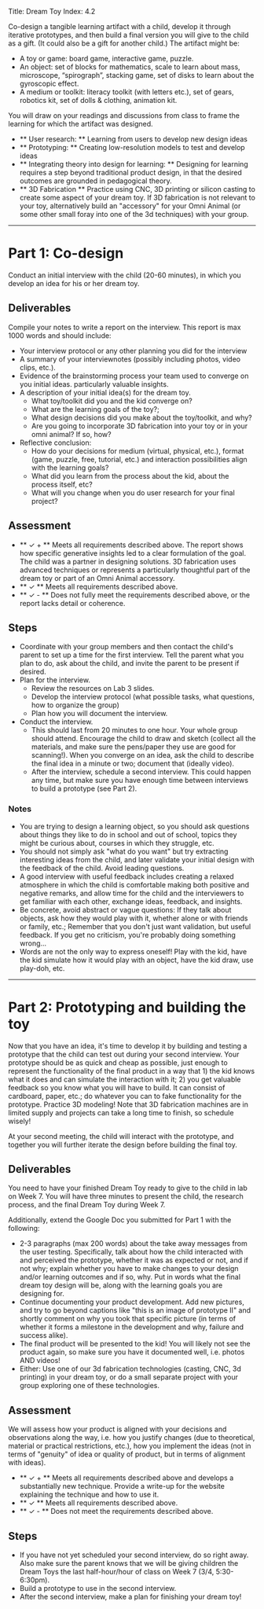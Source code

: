 Title: Dream Toy
Index: 4.2

Co-design a tangible learning artifact with a child, develop it through iterative prototypes, and then build a final version you will give to the child as a gift. (It could also be a gift for another child.) The artifact might be:

- A toy or game: board game, interactive game, puzzle.
- An object: set of blocks for mathematics, scale to learn about mass, microscope, “spirograph”, stacking game, set of disks to learn about the gyroscopic effect.
- A medium or toolkit: literacy toolkit (with letters etc.), set of gears, robotics kit, set of dolls & clothing, animation kit.

You will draw on your readings and discussions from class to frame the learning for which the artifact was designed.

- ** User research: ** Learning from users to develop new design ideas
- ** Prototyping: ** Creating low-resolution models to test and develop ideas
- ** Integrating theory into design for learning: ** Designing for learning requires a step beyond traditional
     product design, in that the desired outcomes are grounded in pedagogical theory.
- ** 3D Fabrication ** Practice using CNC, 3D printing or silicon casting to create some aspect of your dream toy. If 3D fabrication is not relevant to your toy, alternatively build an "accessory" for your Omni Animal (or some other small foray into one of the 3d techniques) with your group.

---
# Part 1: Co-design

Conduct an initial interview with the child (20-60 minutes), in which you develop an idea for his or her dream toy.

## Deliverables

Compile your notes to write a report on the interview. This report is max 1000 words and should include:

- Your interview protocol or any other planning you did for the interview
- A summary of your interviewnotes (possibly including photos, video clips, etc.).
- Evidence of the brainstorming process your team used to converge on you initial ideas.
  particularly valuable insights.
- A description of your initial idea(s) for the dream toy.
    - What toy/toolkit did you and the kid converge on?
    - What are the learning goals of the toy?;
    - What design decisions did you make about the toy/toolkit, and why?
    - Are you going to incorporate 3D fabrication into your toy or in your omni animal? If so, how?
- Reflective conclusion:
    - How do your decisions for medium (virtual, physical, etc.), format (game, puzzle, free, tutorial, etc.) and interaction possibilities align with the learning goals?
    - What did you learn from the process about the kid, about the process itself, etc?
    - What will you change when you do user research for your final project?

## Assessment

- ** &#10003; + ** Meets all requirements described above. The report shows how specific generative insights led to a clear formulation of the goal. The child was a partner in designing solutions. 3D fabrication uses advanced techniques or represents a particularly thoughtful part of the dream toy or part of an Omni Animal accessory.
- ** &#10003; ** Meets all requirements described above.
- ** &#10003; - ** Does not fully meet the requirements described above, or the report lacks detail or coherence.

## Steps

- Coordinate with your group members and then contact the child's parent to set up a time for the first interview. Tell the parent what you plan to do, ask about the child, and invite the parent to be present if desired.
- Plan for the interview.
    - Review the resources on Lab 3 slides.
    - Develop the interview protocol (what possible tasks, what questions, how to organize the group)
    - Plan how you will document the interview.
- Conduct the interview.
    - This should last from 20 minutes to one hour. Your whole group should attend. Encourage the child to draw and sketch (collect all the materials, and make sure the pens/paper they use are good for scanning!). When you converge on an idea, ask the child to describe the final idea in a minute or two; document that (ideally video).
    - After the interview, schedule a second interview. This could happen any time, but make sure you have enough time between interviews to build a prototype (see Part 2).

### Notes

- You are trying to design a learning object, so you should ask questions about things they like to do in school and out of school, topics they might be curious about, courses in which they struggle, etc.
- You should not simply ask "what do you want" but try extracting interesting ideas from the child, and later validate your initial design with the feedback of the child. Avoid leading questions.
- A good interview with useful feedback includes creating a relaxed atmosphere in which the child is comfortable making both positive and negative remarks, and allow time for the child and the interviewers to get familiar with each other, exchange ideas, feedback, and insights.
- Be concrete, avoid abstract or vague questions: If they talk about objects, ask how they would play with it, whether alone or with friends or family, etc.; Remember that you don't just want validation, but useful feedback. If you get no criticism, you're probably doing something wrong...
- Words are not the only way to express oneself! Play with the kid, have the kid simulate how it would play with an object, have the kid draw, use play-doh, etc.

---
# Part 2: Prototyping and building the toy

Now that you have an idea, it's time to develop it by building and testing a prototype that the child can test out during your second interview. Your prototype should be as quick and cheap as possible, just enough to represent the functionality of the final product in a way that 1) the kid knows what it does and can simulate the interaction with it; 2) you get valuable feedback so you know what you will have to build. It can consist of cardboard, paper, etc.; do whatever you can to fake functionality for the prototype. Practice 3D modeling! Note that 3D fabrication machines are in limited supply and projects can take a long time to finish, so schedule wisely!

At your second meeting, the child will interact with the prototype, and together you will further iterate the design before building the final toy.

## Deliverables

You need to have your finished Dream Toy ready to give to the child in lab on Week 7. You will have three minutes to
present the child, the research process, and the final Dream Toy during Week 7.

Additionally, extend the Google Doc you submitted for Part 1 with the following:

- 2-3 paragraphs (max 200 words) about the take away messages from the user testing. Specifically, talk about how the child interacted with and perceived the prototype, whether it was as expected or not, and if not why; explain whether you have to make changes to your design and/or learning outcomes and if so, why. Put in words what the final dream toy design will be, along with the learning goals you are designing for.
- Continue documenting your product development. Add new pictures, and try to go beyond captions like "this is an image of prototype II" and shortly comment on why you took that specific picture (in terms of whether it forms a milestone in the development and why, failure and success alike).
- The final product will be presented to the kid! You will likely not see the product again, so make sure you have it documented well, i.e. photos AND videos!
- Either: Use one of our 3d fabrication technologies (casting, CNC, 3d printing) in your dream toy, or do a small separate project with your group exploring one of these technologies.

## Assessment

We will assess how your product is aligned with your decisions and observations along the way, i.e. how you justify changes (due to theoretical, material or practical restrictions, etc.), how you implement the ideas (not in terms of "genuity" of idea or quality of product, but in terms of alignment with ideas).

- ** &#10003; + ** Meets all requirements described above and develops a substantially new technique. Provide a write-up for the website explaining the technique and how to use it.
- ** &#10003; ** Meets all requirements described above.
- ** &#10003; - ** Does not meet the requirements described above.

## Steps

- If you have not yet scheduled your second interview, do so right away. Also make sure the parent knows that we will be giving children the Dream Toys the last half-hour/hour of class on Week 7 (3/4, 5:30-6:30pm).
- Build a prototype to use in the second interview.
- After the second interview, make a plan for finishing your dream toy!
